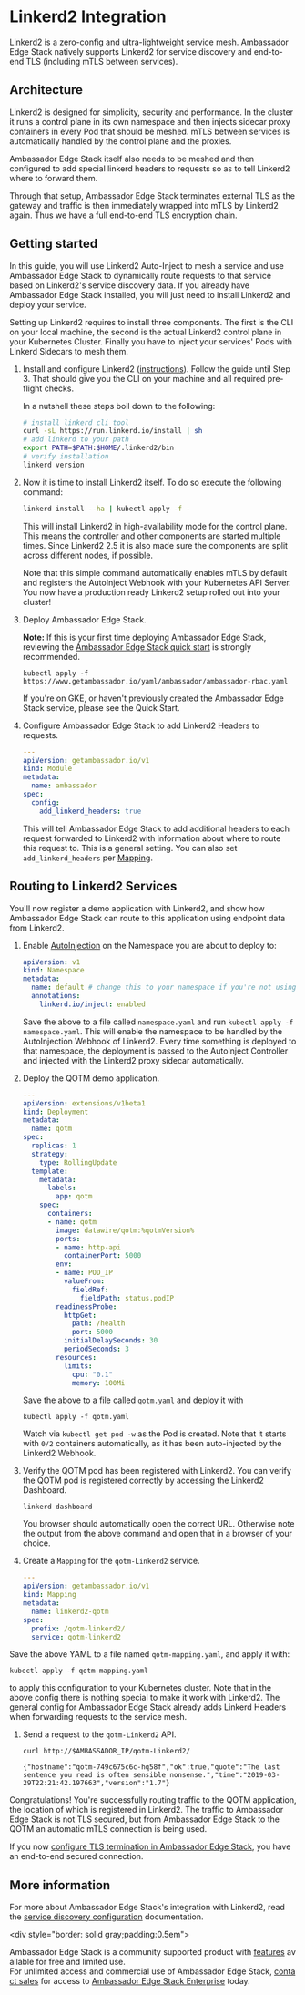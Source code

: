 # Linkerd2 Integration

[Linkerd2](https://www.linkerd.io) is a zero-config and ultra-lightweight service mesh. Ambassador Edge Stack natively supports Linkerd2 for service discovery and end-to-end TLS (including mTLS between services).

## Architecture

Linkerd2 is designed for simplicity, security and performance. In the cluster it runs a control plane in its own namespace and then injects sidecar proxy containers in every Pod that should be meshed. mTLS between services is automatically handled by the control plane and the proxies.

Ambassador Edge Stack itself also needs to be meshed and then configured to add special linkerd headers to requests so as to tell Linkerd2 where to forward them.

Through that setup, Ambassador Edge Stack terminates external TLS as the gateway and traffic is then immediately wrapped into mTLS by Linkerd2 again. Thus we have a full end-to-end TLS encryption chain.

## Getting started

In this guide, you will use Linkerd2 Auto-Inject to mesh a service and use Ambassador Edge Stack to dynamically route requests to that service based on Linkerd2's service discovery data. If you already have Ambassador Edge Stack installed, you will just need to install Linkerd2 and deploy your service.

Setting up Linkerd2 requires to install three components. The first is the CLI on your local machine, the second is the actual Linkerd2 control plane in your Kubernetes Cluster. Finally you have to inject your services' Pods with Linkerd Sidecars to mesh them.

1. Install and configure Linkerd2 ([instructions](https://linkerd.io/2/getting-started/)). Follow the guide until Step 3. That should give you the CLI on your machine and all required pre-flight checks.

    In a nutshell these steps boil down to the following:

    ```bash
    # install linkerd cli tool
    curl -sL https://run.linkerd.io/install | sh
    # add linkerd to your path
    export PATH=$PATH:$HOME/.linkerd2/bin
    # verify installation
    linkerd version
    ```

2. Now it is time to install Linkerd2 itself. To do so execute the following command:

    ```bash
    linkerd install --ha | kubectl apply -f -
    ```

    This will install Linkerd2 in high-availability mode for the control plane. This means the controller and other components are started multiple times. Since Linkerd2 2.5 it is also made sure the components are split across different nodes, if possible.

    Note that this simple command automatically enables mTLS by default and registers the AutoInject Webhook with your Kubernetes API Server. You now have a production ready Linkerd2 setup rolled out into your cluster!

3. Deploy Ambassador Edge Stack.

   **Note:** If this is your first time deploying Ambassador Edge Stack, reviewing the [Ambassador Edge Stack quick start](/user-guide/getting-started) is strongly recommended.

   ```
   kubectl apply -f https://www.getambassador.io/yaml/ambassador/ambassador-rbac.yaml
   ```

   If you're on GKE, or haven't previously created the Ambassador Edge Stack service, please see the Quick Start.

4. Configure Ambassador Edge Stack to add Linkerd2 Headers to requests.

    ```yaml
    ---
    apiVersion: getambassador.io/v1
    kind: Module
    metadata:
      name: ambassador
    spec:
      config:
        add_linkerd_headers: true
    ```

    This will tell Ambassador Edge Stack to add additional headers to each request forwarded to Linkerd2 with information about where to route this request to. This is a general setting. You can also set `add_linkerd_headers` per [Mapping](https://www.getambassador.io/reference/mappings#mapping-configuration).

## Routing to Linkerd2 Services

You'll now register a demo application with Linkerd2, and show how Ambassador Edge Stack can route to this application using endpoint data from Linkerd2.

1. Enable [AutoInjection](https://linkerd.io/2/features/proxy-injection/) on the Namespace you are about to deploy to:
    ```yaml
    apiVersion: v1
    kind: Namespace
    metadata:
      name: default # change this to your namespace if you're not using 'default'
      annotations:
        linkerd.io/inject: enabled
    ```
    Save the above to a file called `namespace.yaml` and run `kubectl apply -f namespace.yaml`. This will enable the namespace to be handled by the AutoInjection Webhook of Linkerd2. Every time something is deployed to that namespace, the deployment is passed to the AutoInject Controller and injected with the Linkerd2 proxy sidecar automatically.

2. Deploy the QOTM demo application.

    ```yaml
    ---
    apiVersion: extensions/v1beta1
    kind: Deployment
    metadata:
      name: qotm
    spec:
      replicas: 1
      strategy:
        type: RollingUpdate
      template:
        metadata:
          labels:
            app: qotm
        spec:
          containers:
          - name: qotm
            image: datawire/qotm:%qotmVersion%
            ports:
            - name: http-api
              containerPort: 5000
            env:
            - name: POD_IP
              valueFrom:
                fieldRef:
                  fieldPath: status.podIP
            readinessProbe:
              httpGet:
                path: /health
                port: 5000
              initialDelaySeconds: 30
              periodSeconds: 3
            resources:
              limits:
                cpu: "0.1"
                memory: 100Mi
    ```

    Save the above to a file called `qotm.yaml` and deploy it with
    ```
    kubectl apply -f qotm.yaml
    ```
    Watch via `kubectl get pod -w` as the Pod is created. Note that it starts with `0/2` containers automatically, as it has been auto-injected by the Linkerd2 Webhook.

3. Verify the QOTM pod has been registered with Linkerd2. You can verify the QOTM pod is registered correctly by accessing the Linkerd2 Dashboard.

   ```shell
   linkerd dashboard
   ```

   You browser should automatically open the correct URL. Otherwise note the output from the above command and open that in a browser of your choice.

4. Create a `Mapping` for the `qotm-Linkerd2` service.

   ```yaml
   ---
   apiVersion: getambassador.io/v1
   kind: Mapping
   metadata:
     name: linkerd2-qotm
   spec:
     prefix: /qotm-linkerd2/
     service: qotm-linkerd2
   ```

Save the above YAML to a file named `qotm-mapping.yaml`, and apply it with:
```
kubectl apply -f qotm-mapping.yaml
``` 
to apply this configuration to your Kubernetes cluster. Note that in the above config there is nothing special to make it work with Linkerd2. The general config for Ambassador Edge Stack already adds Linkerd Headers when forwarding requests to the service mesh.

1. Send a request to the `qotm-Linkerd2` API.

   ```shell
   curl http://$AMBASSADOR_IP/qotm-Linkerd2/

   {"hostname":"qotm-749c675c6c-hq58f","ok":true,"quote":"The last sentence you read is often sensible nonsense.","time":"2019-03-29T22:21:42.197663","version":"1.7"}
   ```

Congratulations! You're successfully routing traffic to the QOTM application, the location of which is registered in Linkerd2. The traffic to Ambassador Edge Stack is not TLS secured, but from Ambassador Edge Stack to the QOTM an automatic mTLS connection is being used.

If you now [configure TLS termination in Ambassador Edge Stack](/reference/core/tls), you have an end-to-end secured connection.

## More information

For more about Ambassador Edge Stack's integration with Linkerd2, read the [service discovery configuration](/reference/core/resolvers) documentation.

<div style="border: solid gray;padding:0.5em">

Ambassador Edge Stack is a community supported product with [features](getambassador.io/features) available for free and limited use. For unlimited access and commercial use of Ambassador Edge Stack, [contact sales](https:/www.getambassador.io/contact) for access to [Ambassador Edge Stack Enterprise](/user-guide/ambassador-edge-stack-enterprise) today.

</div>

